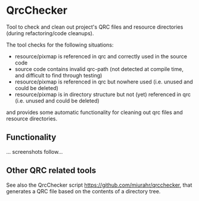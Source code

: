 # QrcChecker

Tool to check and clean out project's QRC files and resource directories (during refactoring/code cleanups).

The tool checks for the following situations:

- resource/pixmap is referenced in qrc and correctly used in the source code
- source code contains invalid qrc-path (not detected at compile time, and difficult to find through testing)
- resource/pixmap is referenced in qrc but nowhere used (i.e. unused and could be deleted)
- resource/pixmap is in directory structure but not (yet) referenced in qrc (i.e. unused and could be deleted)

and provides some automatic functionality for cleaning out qrc files and resource directories.

## Functionality

... screenshots follow...





## Other QRC related tools

See also the QrcChecker script https://github.com/miurahr/qrcchecker, that generates a QRC file based on the contents of a directory tree.
